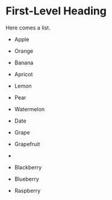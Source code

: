 # First-Level Heading

Here comes a list.

- Apple

- Orange

- Banana

- Apricot

- Lemon

- Pear

- Watermelon

- Date

- Grape

- Grapefruit

-

  - Blackberry

  - Blueberry

  - Raspberry
